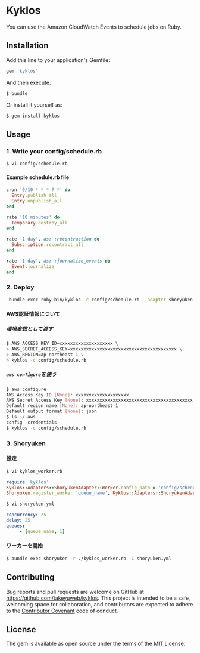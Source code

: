 # Kyklos

You can use the Amazon CloudWatch Events to schedule jobs on Ruby.

## Installation

Add this line to your application's Gemfile:

```ruby
gem 'kyklos'
```

And then execute:

```sh
$ bundle
```

Or install it yourself as:

```sh
$ gem install kyklos
```

## Usage

### 1. Write your config/schedule.rb

```sh
$ vi config/schedule.rb
```

#### Example schedule.rb file

```ruby
cron '0/10 * * * ? *' do
  Entry.publish_all
  Entry.unpublish_all
end

rate '10 minutes' do
  Temporary.destroy_all
end

rate '1 day', as: :recontraction do
  Subscription.recontract_all
end

rate '1 day', as: :journalize_events do
  Event.journalize
end
```

### 2. Deploy

```sh
 bundle exec ruby bin/kyklos -c config/schedule.rb --adapter shoryuken --adapter_args=https://sqs.ap-northeast-1.amazonaws.com/accountid/queue_name
```

#### AWS認証情報について

##### 環境変数として渡す

```sh
$ AWS_ACCESS_KEY_ID=xxxxxxxxxxxxxxxxxxxx \
> AWS_SECRET_ACCESS_KEY=xxxxxxxxxxxxxxxxxxxxxxxxxxxxxxxxxxxxxxxx \
> AWS_REGION=ap-northeast-1 \
> kyklos -c config/schedule.rb
```

##### `aws configure`を使う

```sh
$ aws configure
AWS Access Key ID [None]: xxxxxxxxxxxxxxxxxxxx
AWS Secret Access Key [None]: xxxxxxxxxxxxxxxxxxxxxxxxxxxxxxxxxxxxxxxx
Default region name [None]: ap-northeast-1
Default output format [None]: json
$ ls ~/.aws
config  credentials
$ kyklos -c config/schedule.rb
```

### 3. Shoryuken

#### 設定

```sh
$ vi kyklos_worker.rb
```
```ruby
require 'kyklos'
Kyklos::Adapters::ShoryukenAdapter::Worker.config_path = 'config/schedule.rb'
Shoryuken.register_worker 'queue_name', Kyklos::Adapters::ShoryukenAdapter::Worker
```

```sh
$ vi shoryuken.yml
```
```yaml
concurrency: 25
delay: 25
queues:
     - [queue_name, 1]
```

#### ワーカーを開始

```sh
$ bundle exec shoryuken -r ./kyklos_worker.rb -C shoryuken.yml
```

## Contributing

Bug reports and pull requests are welcome on GitHub at https://github.com/takeyuweb/kyklos. This project is intended to be a safe, welcoming space for collaboration, and contributors are expected to adhere to the [Contributor Covenant](http://contributor-covenant.org) code of conduct.


## License

The gem is available as open source under the terms of the [MIT License](http://opensource.org/licenses/MIT).

